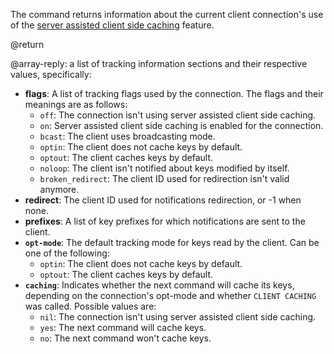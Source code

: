 The command returns information about the current client connection's use of the [server assisted client side caching](/topics/client-side-caching) feature.

@return

@array-reply: a list of tracking information sections and their respective values, specifically:

* **flags**: A list of tracking flags used by the connection. The flags and their meanings are as follows:
  * `off`: The connection isn't using server assisted client side caching.
  * `on`: Server assisted client side caching is enabled for the connection.
  * `bcast`: The client uses broadcasting mode.
  * `optin`: The client does not cache keys by default.
  * `optout`: The client caches keys by default.
  * `noloop`: The client isn't notified about keys modified by itself.
  * `broken_redirect`: The client ID used for redirection isn't valid anymore.
* **redirect**: The client ID used for notifications redirection, or -1 when none.
* **prefixes**: A list of key prefixes for which notifications are sent to the client.
* **`opt-mode`**: The default tracking mode for keys read by the client. Can be one of the following:
  * `optin`: The client does not cache keys by default.
  * `optout`: The client caches keys by default.
* **`caching`**: Indicates whether the next command will cache its keys, depending on the connection's opt-mode and whether `CLIENT CACHING` was called. Possible values are:
  * `nil`: The connection isn't using server assisted client side caching.
  * `yes`: The next command will cache keys.
  * `no`: The next command won't cache keys.

